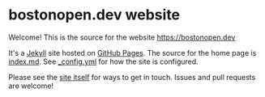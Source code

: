 # bostonopen.dev website

Welcome! This is the source for the website https://bostonopen.dev

It's a [Jekyll](https://jekyllrb.com) site hosted on [GitHub Pages](https://pages.github.com). The source for the home page is [index.md](index.md). See [_config.yml](_config.yml) for how the site is configured.

Please see the [site itself](https://bostonopen.dev) for ways to get in touch. Issues and pull requests are welcome!
